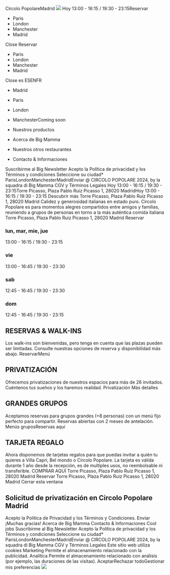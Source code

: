 Circolo PopolareMadrid
![](https://www.circolopopolare.com/_nuxt/tigre.xXGgzFLw.png)
Hoy 13:00 - 16:15 / 19:30 - 23:15Reservar
  * Paris
  * London
  * Manchester
  * Madrid

Close 
Reservar
  * Paris
  * London
  * Manchester
  * Madrid

Close 
es
ESENFR
  * Madrid
  * Paris
  * London
  * ManchesterComing soon


  * Nuestros productos
  * Acerca de Big Mamma
  * Nuestros otros restaurantes
  * Contacto & Informaciones


Suscribirme al Big Newsletter
Acepto la Política de privacidad y los Términos y condiciones
Seleccione su ciudad* ParisLondonManchesterMadridEnviar
@ CIRCOLO POPOLARE 2024, by la squadra di Big Mamma
CGV y Términos Legales
Hoy 13:00 - 16:15 / 19:30 - 23:15Torre Picasso, Plaza Pablo Ruiz Picasso 1, 28020 MadridHoy 13:00 - 16:15 / 19:30 - 23:15
Descubrir más Torre Picasso, Plaza Pablo Ruiz Picasso 1, 28020 Madrid
Calidez y generosidad italianas en estado puro. Circolo Popolare es para momentos alegres compartidos entre amigos y familias, reuniendo a grupos de personas en torno a la más auténtica comida italiana
Torre Picasso, Plaza Pablo Ruiz Picasso 1, 28020 Madrid
Reservar
### lun, mar, mie, jue
13:00 - 16:15 / 19:30 - 23:15
### vie
13:00 - 16:45 / 19:30 - 23:30
### sab
12:45 - 16:45 / 19:30 - 23:30
### dom
12:45 - 16:45 / 19:30 - 23:15
## RESERVAS & WALK-INS
Los walk-ins son bienvenidas, pero tenga en cuenta que las plazas pueden ser limitadas. Consulte nuestras opciones de reserva y disponibilidad más abajo.
ReservarMenú
## PRIVATIZACIÓN
Ofrecemos privatizaciones de nuestros espacios para más de 26 invitados. Cuéntenos tus sueños y los haremos realidad. 
Privatización
Más detalles
## GRANDES GRUPOS
Aceptamos reservas para grupos grandes (+8 personas) con un menú fijo perfecto para compartir. Reservas abiertas con 2 meses de antelación.
Menús gruposReservas aquí
## TARJETA REGALO
Ahora disponemos de tarjetas regalos para que puedas invitar a quién tu quieres a Villa Capri, Bel mondo o Circolo Popolare. La tarjeta es válida durante 1 año desde la recepción, es de multiples usos, no reembolsable ni transferible.
COMPRAR AQUÍ
Torre Picasso, Plaza Pablo Ruiz Picasso 1, 28020 Madrid
Reservar
Torre Picasso, Plaza Pablo Ruiz Picasso 1, 28020 Madrid
Cerrar esta ventana
## Solicitud de privatización en Circolo Popolare Madrid
Acepto la Política de Privacidad y los Términos y Condiciones.
Enviar
¡Muchas gracias!
Acerca de Big Mamma
Contacto & Informaciones
Cool jobs
Suscribirme al Big Newsletter
Acepto la Política de privacidad y los Términos y condiciones
Seleccione su ciudad* ParisLondonManchesterMadridEnviar
@ CIRCOLO POPOLARE 2024, by la squadra di Big Mamma
CGV y Términos Legales
Este sitio web utiliza cookies
Marketing
Permite el almacenamiento relacionado con la publicidad.
Analítica
Permite el almacenamiento relacionado con análisis (por ejemplo, las duraciones de las visitas).
AceptarRechazar todoGestionar mis preferencias
![](https://www.circolopopolare.com/logo-circolo.svg)

